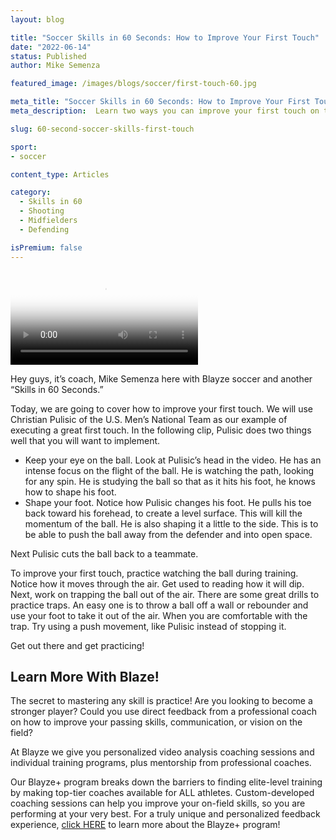 ```yaml
---
layout: blog

title: "Soccer Skills in 60 Seconds: How to Improve Your First Touch"
date: "2022-06-14"
status: Published
author: Mike Semenza

featured_image: /images/blogs/soccer/first-touch-60.jpg

meta_title: "Soccer Skills in 60 Seconds: How to Improve Your First Touch"
meta_description:  Learn two ways you can improve your first touch on the soccer field in less than 60 seconds.

slug: 60-second-soccer-skills-first-touch

sport:
- soccer

content_type: Articles

category:
  - Skills in 60
  - Shooting
  - Midfielders
  - Defending

isPremium: false
---
```


<video class="mux-video" id="player" poster="https://image.mux.com/fJZ5FKv4Hj022u97wy027Hf4dXIKAp02UKBQpDrvX2CBWo/thumbnail.png" controls>
  	<source src="https://stream.mux.com/fJZ5FKv4Hj022u97wy027Hf4dXIKAp02UKBQpDrvX2CBWo.m3u8" type="video/mp4" />
</video>

Hey guys, it’s coach, Mike Semenza here with Blayze soccer and another “Skills in 60 Seconds.”

Today, we are going to cover how to improve your first touch. We will use Christian Pulisic of the U.S. Men’s National Team as our example of executing a great first touch. In the following clip, Pulisic does two things well that you will want to implement.

- Keep your eye on the ball. Look at Pulisic’s head in the video. He has an intense focus on the flight of the ball. He is watching the path, looking for any spin. He is studying the ball so that as it hits his foot, he knows how to shape his foot.
- Shape your foot. Notice how Pulisic changes his foot. He pulls his toe back toward his forehead, to create a level surface. This will kill the momentum of the ball. He is also shaping it a little to the side. This is to be able to push the ball away from the defender and into open space.

Next Pulisic cuts the ball back to a teammate.

To improve your first touch, practice watching the ball during training. Notice how it moves through the air. Get used to reading how it will dip. Next, work on trapping the ball out of the air. There are some great drills to practice traps. An easy one is to throw a ball off a wall or rebounder and use your foot to take it out of the air. When you are comfortable with the trap. Try using a push movement, like Pulisic instead of stopping it.

Get out there and get practicing!

## Learn More With Blaze!

The secret to mastering any skill is practice! Are you looking to become a stronger player? Could you use direct feedback from a professional coach on how to improve your passing skills, communication, or vision on the field?

At Blayze we give you personalized video analysis coaching sessions and individual training programs, plus mentorship from professional coaches.

Our Blayze+ program breaks down the barriers to finding elite-level training by making top-tier coaches available for ALL athletes. Custom-developed coaching sessions can help you improve your on-field skills, so you are performing at your very best. For a truly unique and personalized feedback experience, [click HERE](https://blayze.io/blayze-plus) to learn more about the Blayze+ program!